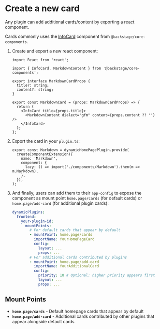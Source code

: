 # Create a new card

Any plugin can add additional cards/content by exporting a react component.

Cards commonly uses the [InfoCard](https://backstage.io/storybook/?path=/story/layout-information-card--default) component from `@backstage/core-components`.

1. Create and export a new react component:

   ```tsx
   import React from 'react';

   import { InfoCard, MarkdownContent } from '@backstage/core-components';

   export interface MarkdownCardProps {
     title?: string;
     content?: string;
   }

   export const MarkdownCard = (props: MarkdownCardProps) => {
     return (
       <InfoCard title={props.title}>
         <MarkdownContent dialect="gfm" content={props.content ?? ''} />
       </InfoCard>
     );
   };
   ```

2. Export the card in your `plugin.ts`:

   ```tsx
   export const Markdown = dynamicHomePagePlugin.provide(
     createComponentExtension({
       name: 'Markdown',
       component: {
         lazy: () => import('./components/Markdown').then(m => m.Markdown),
       },
     }),
   );
   ```

3. And finally, users can add them to their `app-config` to expose the component as mount point `home.page/cards` (for default cards) or `home.page/add-card` (for additional plugin cards):

   ```yaml
   dynamicPlugins:
     frontend:
       your-plugin-id:
         mountPoints:
           # For default cards that appear by default
           - mountPoint: home.page/cards
             importName: YourHomePageCard
             config:
               layout: ...
               props: ...
           # For additional cards contributed by plugins
           - mountPoint: home.page/add-card
             importName: YourAdditionalCard
             config:
               priority: 10 # Optional: higher priority appears first
               layout: ...
               props: ...
   ```

## Mount Points

- **`home.page/cards`** - Default homepage cards that appear by default
- **`home.page/add-card`** - Additional cards contributed by other plugins that appear alongside default cards
